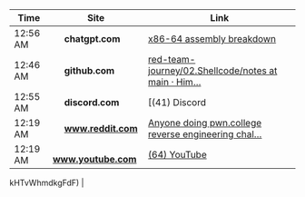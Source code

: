 

<!--ACTIVITY-START-->

| Time | Site | Link |
|------|------|------|
| 12:56 AM | <img src='https://www.google.com/s2/favicons?sz=64&domain=chatgpt.com' width='16' height='16'> **chatgpt.com** | [x86-64 assembly breakdown](https://chatgpt.com/c/68ca683d-0ba4-8332-b576-2701ca5ee32c) |
| 12:46 AM | <img src='https://www.google.com/s2/favicons?sz=64&domain=github.com' width='16' height='16'> **github.com** | [red-team-journey/02.Shellcode/notes at main · Him…](https://github.com/HimanshuP601/red-team-journey/blob/main/02.Shellcode/notes/commands.md) |
| 12:55 AM | <img src='https://www.google.com/s2/favicons?sz=64&domain=discord.com' width='16' height='16'> **discord.com** | [(41) Discord | #intro-to-cybersecurity | pwn.coll…](https://discord.com/channels/750635557666816031/1128088099340169236) |
| 12:19 AM | <img src='https://www.google.com/s2/favicons?sz=64&domain=www.reddit.com' width='16' height='16'> **www.reddit.com** | [Anyone doing pwn.college reverse engineering chal…](https://www.reddit.com/r/ExploitDev/comments/1mhngaa/anyone_doing_pwncollege_reverse_engineering/) |
| 12:19 AM | <img src='https://www.google.com/s2/favicons?sz=64&domain=www.youtube.com' width='16' height='16'> **www.youtube.com** | [(64) YouTube](https://www.youtube.com/results?search_query=pwn+college+cimg) |

<!--ACTIVITY-END-->kHTvWhmdkgFdF) |


